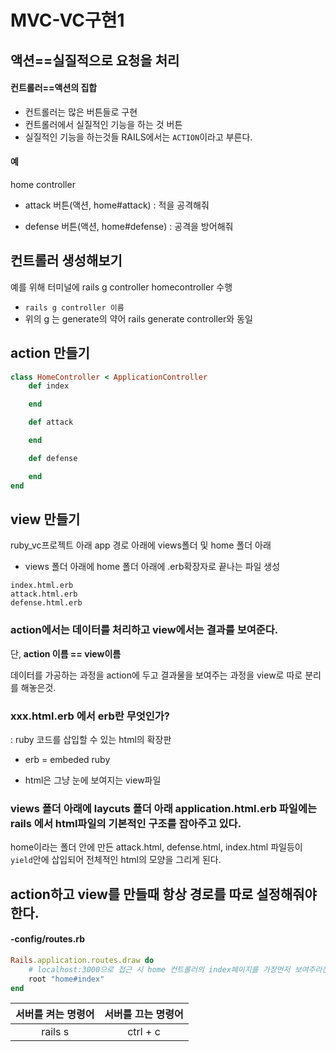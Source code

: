 # MVC-VC구현1
## 액션==실질적으로 요청을 처리
#### 컨트롤러==액션의 집합
- 컨트롤러는 많은 버튼들로 구현
- 컨트롤러에서 실질적인 기능을 하는 것 버튼
- 실질적인 기능을 하는것들 RAILS에서는 ```ACTION```이라고 부른다.

#### 예
home controller 
- attack 버튼(액션, home#attack)
: 적을 공격해줘

- defense 버튼(액션, home#defense)
: 공격을 방어해줘

## 컨트롤러 생성해보기
예를 위해 터미널에 rails g controller homecontroller 수행


- ```rails g controller 이름```
- 위의 g 는 generate의 약어 rails generate controller와 동일


## action 만들기
```Ruby
class HomeController < ApplicationController
    def index

    end

    def attack

    end

    def defense

    end
end
```


## view 만들기 
ruby_vc프로젝트 아래 app 경로 아래에 views폴더 및 home 폴더 아래 
- views 폴더 아래에 home 폴더 아래에 .erb확장자로 끝나는 파일 생성
```
index.html.erb
attack.html.erb
defense.html.erb
```

### action에서는 데이터를 처리하고 view에서는 결과를 보여준다.
단, **action 이름 == view이름**

데이터를 가공하는 과정을 action에 두고 결과물을 보여주는 과정을 view로 따로 분리를 해놓은것.

### xxx.html.erb 에서 erb란 무엇인가?
: ruby 코드를 삽입할 수 있는 html의 확장판
- erb = embeded ruby

- html은 그냥 눈에 보여지는 view파일

### views 폴더 아래에 laycuts 폴더 아래 application.html.erb 파일에는 rails 에서 html파일의 기본적인 구조를 잡아주고 있다.

home이라는 폴더 안에 만든 attack.html, defense.html, index.html 파일등이 ```yield```안에 삽입되어 전체적인 html의 모양을 그리게 된다.

## action하고 view를 만들때 항상 경로를 따로 설정해줘야 한다.
#### -config/routes.rb
```Ruby
Rails.application.routes.draw do
    # localhost:3000으로 접근 시 home 컨트롤러의 index페이지를 가장먼저 보여주라는 의미.
    root "home#index"
end
```

|서버를 켜는 명령어|서버를 끄는 명령어|
|:-:|:-:|
|rails s|ctrl + c|